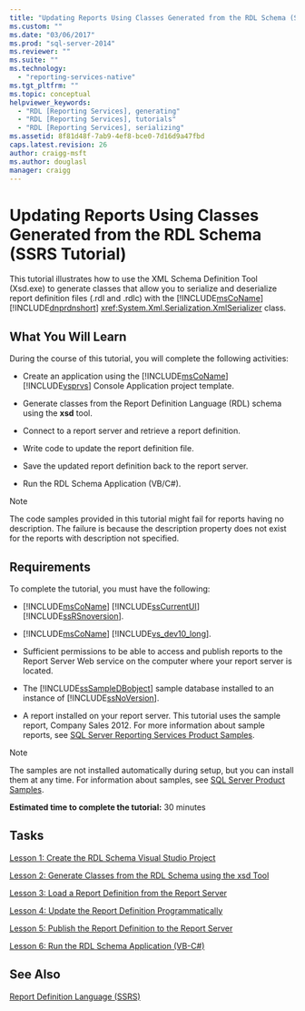```yaml
---
title: "Updating Reports Using Classes Generated from the RDL Schema (SSRS Tutorial) | Microsoft Docs"
ms.custom: ""
ms.date: "03/06/2017"
ms.prod: "sql-server-2014"
ms.reviewer: ""
ms.suite: ""
ms.technology: 
  - "reporting-services-native"
ms.tgt_pltfrm: ""
ms.topic: conceptual
helpviewer_keywords: 
  - "RDL [Reporting Services], generating"
  - "RDL [Reporting Services], tutorials"
  - "RDL [Reporting Services], serializing"
ms.assetid: 8f81d48f-7ab9-4ef8-bce0-7d16d9a47fbd
caps.latest.revision: 26
author: craigg-msft
ms.author: douglasl
manager: craigg
---
```

# Updating Reports Using Classes Generated from the RDL Schema (SSRS Tutorial)
  This tutorial illustrates how to use the XML Schema Definition Tool (Xsd.exe) to generate classes that allow you to serialize and deserialize report definition files (.rdl and .rdlc) with the [!INCLUDE[msCoName](../includes/msconame-md.md)] [!INCLUDE[dnprdnshort](../includes/dnprdnshort-md.md)] <xref:System.Xml.Serialization.XmlSerializer> class.  
  
## What You Will Learn  
 During the course of this tutorial, you will complete the following activities:  
  
-   Create an application using the [!INCLUDE[msCoName](../includes/msconame-md.md)] [!INCLUDE[vsprvs](../includes/vsprvs-md.md)] Console Application project template.  
  
-   Generate classes from the Report Definition Language (RDL) schema using the **xsd** tool.  
  
-   Connect to a report server and retrieve a report definition.  
  
-   Write code to update the report definition file.  
  
-   Save the updated report definition back to the report server.  
  
-   Run the RDL Schema Application (VB/C#).  
  
> [!NOTE]  
>  The code samples provided in this tutorial might fail for reports having no description. The failure is because the description property does not exist for the reports with description not specified.  
  
## Requirements  
 To complete the tutorial, you must have the following:  
  
-   [!INCLUDE[msCoName](../includes/msconame-md.md)] [!INCLUDE[ssCurrentUI](../includes/sscurrentui-md.md)] [!INCLUDE[ssRSnoversion](../includes/ssrsnoversion-md.md)].  
  
-   [!INCLUDE[msCoName](../includes/msconame-md.md)] [!INCLUDE[vs_dev10_long](../includes/vs-dev10-long-md.md)].  
  
-   Sufficient permissions to be able to access and publish reports to the Report Server Web service on the computer where your report server is located.  
  
-   The [!INCLUDE[ssSampleDBobject](../includes/sssampledbobject-md.md)] sample database installed to an instance of [!INCLUDE[ssNoVersion](../includes/ssnoversion-md.md)].  
  
-   A report installed on your report server. This tutorial uses the sample report, Company Sales 2012. For more information about sample reports, see [SQL Server Reporting Services Product Samples](http://go.microsoft.com/fwlink/?LinkId=177889).  
  
> [!NOTE]  
>  The samples are not installed automatically during setup, but you can install them at any time. For information about samples, see [SQL Server Product Samples](http://go.microsoft.com/fwlink/?LinkId=182887).  
  
 **Estimated time to complete the tutorial:** 30 minutes  
  
## Tasks  
 [Lesson 1: Create the RDL Schema Visual Studio Project](../../2014/tutorials/lesson-1-create-the-rdl-schema-visual-studio-project.md)  
  
 [Lesson 2: Generate Classes from the RDL Schema using the xsd Tool](../../2014/tutorials/lesson-2-generate-classes-from-the-rdl-schema-using-the-xsd-tool.md)  
  
 [Lesson 3: Load a Report Definition from the Report Server](../../2014/tutorials/lesson-3-load-a-report-definition-from-the-report-server.md)  
  
 [Lesson 4: Update the Report Definition Programmatically](../../2014/tutorials/lesson-4-update-the-report-definition-programmatically.md)  
  
 [Lesson 5: Publish the Report Definition to the Report Server](../../2014/tutorials/lesson-5-publish-the-report-definition-to-the-report-server.md)  
  
 [Lesson 6: Run the RDL Schema Application &#40;VB-C&#35;&#41;](../../2014/tutorials/lesson-6-run-the-rdl-schema-application-vb-csharp.md)  
  
## See Also  
 [Report Definition Language &#40;SSRS&#41;](../reporting-services/reports/report-definition-language-ssrs.md)  
  
  
